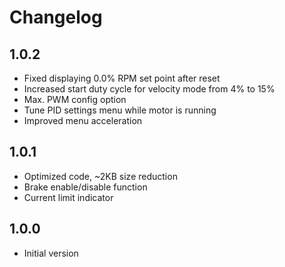 # Changelog

## 1.0.2

- Fixed displaying 0.0% RPM set point after reset
- Increased start duty cycle for velocity mode from 4% to 15%
- Max. PWM config option
- Tune PID settings menu while motor is running
- Improved menu acceleration

## 1.0.1

- Optimized code, ~2KB size reduction
- Brake enable/disable function
- Current limit indicator

## 1.0.0

- Initial version
